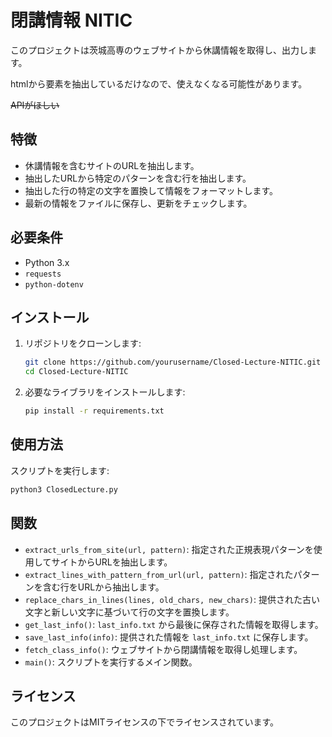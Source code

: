 # 閉講情報 NITIC

このプロジェクトは茨城高専のウェブサイトから休講情報を取得し、出力します。

htmlから要素を抽出しているだけなので、使えなくなる可能性があります。

~~APIがほしい~~

## 特徴

- 休講情報を含むサイトのURLを抽出します。
- 抽出したURLから特定のパターンを含む行を抽出します。
- 抽出した行の特定の文字を置換して情報をフォーマットします。
- 最新の情報をファイルに保存し、更新をチェックします。

## 必要条件

- Python 3.x
- `requests`
- `python-dotenv`

## インストール

1. リポジトリをクローンします:

    ```sh
    git clone https://github.com/yourusername/Closed-Lecture-NITIC.git
    cd Closed-Lecture-NITIC
    ```

2. 必要なライブラリをインストールします:

    ```sh
    pip install -r requirements.txt
    ```

## 使用方法

スクリプトを実行します:

```sh
python3 ClosedLecture.py
```

## 関数

- `extract_urls_from_site(url, pattern)`: 指定された正規表現パターンを使用してサイトからURLを抽出します。
- `extract_lines_with_pattern_from_url(url, pattern)`: 指定されたパターンを含む行をURLから抽出します。
- `replace_chars_in_lines(lines, old_chars, new_chars)`: 提供された古い文字と新しい文字に基づいて行の文字を置換します。
- `get_last_info()`: `last_info.txt` から最後に保存された情報を取得します。
- `save_last_info(info)`: 提供された情報を `last_info.txt` に保存します。
- `fetch_class_info()`: ウェブサイトから閉講情報を取得し処理します。
- `main()`: スクリプトを実行するメイン関数。

## ライセンス

このプロジェクトはMITライセンスの下でライセンスされています。
